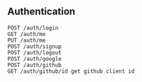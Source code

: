 ## Authentication

```
POST /auth/login
GET /auth/me
PUT /auth/me
POST /auth/signup
POST /auth/logout
POST /auth/google
POST /auth/github
GET /auth/github/id get github client id
```

